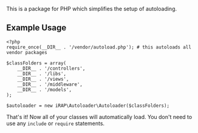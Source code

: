 This is a package for PHP which simplifies the setup of autoloading.

## Example Usage

```
<?php
require_once(__DIR__ . '/vendor/autoload.php'); # this autoloads all vendor packages

$classFolders = array(
    __DIR__ . '/controllers',
    __DIR__ . '/libs',
    __DIR__ . '/views',
    __DIR__ . '/middleware',
    __DIR__ . '/models',
);

$autoloader = new iRAP\Autoloader\Autoloader($classFolders);
```

That's it! Now all of your classes will automatically load. You don't need to use any `include` or `require` statements.

